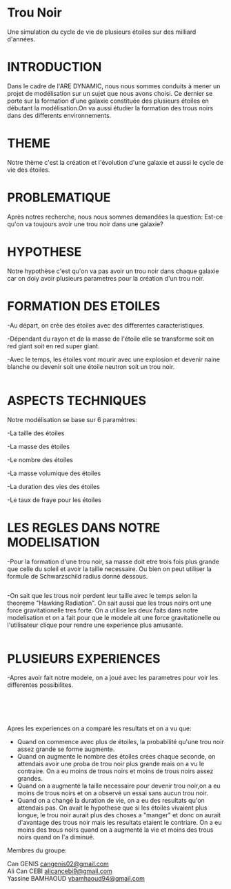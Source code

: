 # Trou Noir

Une simulation du cycle de vie de plusieurs étoiles sur des milliard d'années.

# INTRODUCTION

Dans le cadre de l'ARE DYNAMIC, nous nous sommes conduits à mener un projet de modélisation sur un sujet que nous avons choisi. Ce dernier se porte sur la formation d'une galaxie constituée des plusieurs étoiles en débutant la modélisation.On va aussi étudier la formation des trous noirs dans des differents environnements.

# THEME

Notre thème c'est la création et l'évolution d'une galaxie et aussi le cycle de vie des étoiles.

# PROBLEMATIQUE

Après notres recherche, nous nous sommes demandées la question: Est-ce qu'on va toujours avoir une trou noir dans une galaxie?

# HYPOTHESE 

Notre hypothèse c'est qu'on va pas avoir un trou noir dans chaque galaxie car on doiy avoir plusieurs parametres pour la création d'un trou noir.




# FORMATION DES ETOILES
-Au départ, on crée des étoiles avec des differentes caracteristiques.

-Dépendant du rayon et de la masse de l'étoile elle se transforme soit en red giant soit en red super giant.

-Avec le temps, les étoiles vont mourir avec une explosion et devenir naine blanche ou devenir soit une étoile neutron soit  un trou noir.

<a href="https://zupimages.net/viewer.php?id=22/13/wqrb.jpg"><img src="https://zupimages.net/up/22/13/wqrb.jpg" alt="" /></a>

# ASPECTS TECHNIQUES
Notre modélisation se base sur 6 paramètres:

-La taille des étoiles

-La masse des étoiles

-Le nombre des étoiles

-La masse volumique des étoiles

-La duration des vies des étoiles

-Le taux de fraye pour les étoiles

# LES REGLES DANS NOTRE MODELISATION

-Pour la formation d'une trou noir, sa masse doit etre trois fois plus grande que celle du soleil et avoir la taille necessaire. Ou bien on peut utiliser la formule de Schwarzschild radius donné dessous.

<a href="https://zupimages.net/viewer.php?id=22/15/lrjm.jpg"><img src="https://zupimages.net/up/22/15/lrjm.jpg" alt="" /></a>

-On sait que les trous noir perdent leur taille avec le temps selon la theoreme "Hawking Radiation". On sait aussi que les trous noirs ont une force gravitationelle tres forte. On a utilise les deux faits dans notre modelisation et on a fait pour que le modele ait une force gravitationelle ou l'utilisateur clique pour rendre une experience plus amusante.



<a href="https://zupimages.net/viewer.php?id=22/15/a2xn.jpg"><img src="https://zupimages.net/up/22/15/a2xn.jpg" alt="" /></a>

# PLUSIEURS EXPERIENCES

-Apres avoir fait notre modele, on a joué avec les parametres pour voir les differentes possibilites.

<a href="https://zupimages.net/viewer.php?id=22/15/rrun.png"><img src="https://zupimages.net/up/22/15/rrun.png" alt="" /></a>

<a href="https://zupimages.net/viewer.php?id=22/15/97o5.png"><img src="https://zupimages.net/up/22/15/97o5.png" alt="" /></a>

<a href="https://zupimages.net/viewer.php?id=22/15/ophx.png"><img src="https://zupimages.net/up/22/15/ophx.png" alt="" /></a>

<a href="https://zupimages.net/viewer.php?id=22/15/fasq.png"><img src="https://zupimages.net/up/22/15/fasq.png" alt="" /></a>

<a href="https://zupimages.net/viewer.php?id=22/15/qx77.png"><img src="https://zupimages.net/up/22/15/qx77.png" alt="" /></a>

Apres les experiences on a comparé les resultats et on a vu que:
- Quand on commence avec plus de étoiles, la probabilité qu'une trou noir assez grande se forme augmente.
- Quand on augmente le nombre des étoiles crées chaque seconde, on attendais avoir une proba de trou noir plus grande mais on a vu le contraire. On a eu moins de trous noirs et moins de trous noirs assez grandes.
- Quand on a augmenté la taille necessaire pour devenir trou noir,on a eu moins de trous noirs et on a observé un essai sans aucun trou noir.
- Quand on a changé la duration de vie, on a eu des resultats qu'on attendais pas. On avait le hypothese que si les étoiles vivaient plus longue, le trou noir aurait plus des choses a "manger" et donc on aurait d'avantage des trous noir mais les resultats etaient le contriare. On a eu moins des trous noirs quand on a augmenté la vie et moins des trous noirs quand on l'a diminué.

Membres du groupe:

Can GENIS cangenis02@gmail.com                       
Ali Can CEBI alicancebi9@gmail.com                     
Yassine BAMHAOUD ybamhaoud94@gmail.com

